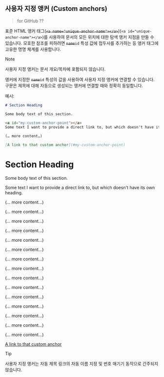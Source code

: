 ## 사용자 지정 앵커 (Custom anchors)
> for GitHub ??

표준 HTML 앵커 태그(~~`<a name="unique-anchor-name"></a>`~~)(`<a id="unique-anchor-name"></a>`)를 사용하여 문서의 모든 위치에 대한 탐색 앵커 지점을 만들 수 있습니다. 모호한 참조를 피하려면 ~~`name`~~`id` 특성 값에 접두사를 추가하는 등 앵커 태그에 고유한 명명 체계를 사용합니다.

> [!NOTE]  
> 사용자 지정 앵커는 문서 개요/목차에 포함되지 않습니다.

앵커에 지정한 ~~`name`~~`id` 특성의 값을 사용하여 사용자 지정 앵커에 연결할 수 있습니다. 구문은 제목에 대해 자동으로 생성되는 앵커에 연결할 때와 정확히 동일합니다.

예시:

```markdown
# Section Heading

Some body text of this section.

<a id="my-custom-anchor-point"></a>
Some text I want to provide a direct link to, but which doesn't have its own heading.

(… more content…)

[A link to that custom anchor](#my-custom-anchor-point)
```

# Section Heading

Some body text of this section.

<a id="my-custom-anchor-point"></a>
Some text I want to provide a direct link to, but which doesn't have its own heading.

(… more content…)  

(… more content…)  

(… more content…)  

(… more content…)  

(… more content…)  

(… more content…)  

(… more content…)  

(… more content…)  

(… more content…)  

(… more content…)  

(… more content…)  

(… more content…)  

(… more content…)  

(… more content…)  

(… more content…)   

[A link to that custom anchor](#my-custom-anchor-point)

> [!TIP]  
> 사용자 지정 앵커는 자동 제목 링크의 자동 이름 지정 및 번호 매기기 동작으로 간주되지 않습니다.